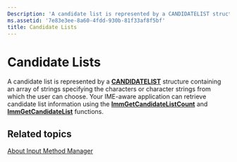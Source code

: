 ```yaml
---
Description: 'A candidate list is represented by a CANDIDATELIST structure containing an array of strings specifying the characters or character strings from which the user can choose.'
ms.assetid: '7e83e3ee-8a60-4fdd-930b-81f33af8f5bf'
title: Candidate Lists
---
```


# Candidate Lists

A candidate list is represented by a [**CANDIDATELIST**](candidatelist.md) structure containing an array of strings specifying the characters or character strings from which the user can choose. Your IME-aware application can retrieve candidate list information using the [**ImmGetCandidateListCount**](immgetcandidatelistcount.md) and [**ImmGetCandidateList**](immgetcandidatelist.md) functions.

## Related topics

<dl> <dt>

[About Input Method Manager](about-input-method-manager.md)
</dt> </dl>

 

 



